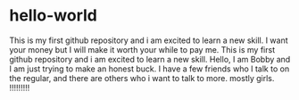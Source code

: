 # hello-world

This is my first github repository and i am excited to learn a new skill. I want your money but I will make it worth your while to pay me. This is my first github repository and i am excited to learn a new skill.
Hello, I am Bobby and I am just trying to make an honest buck.
I have a few friends who I talk to on the regular, and there are others who i want to talk to more.  mostly girls.
!!!!!!!!!
